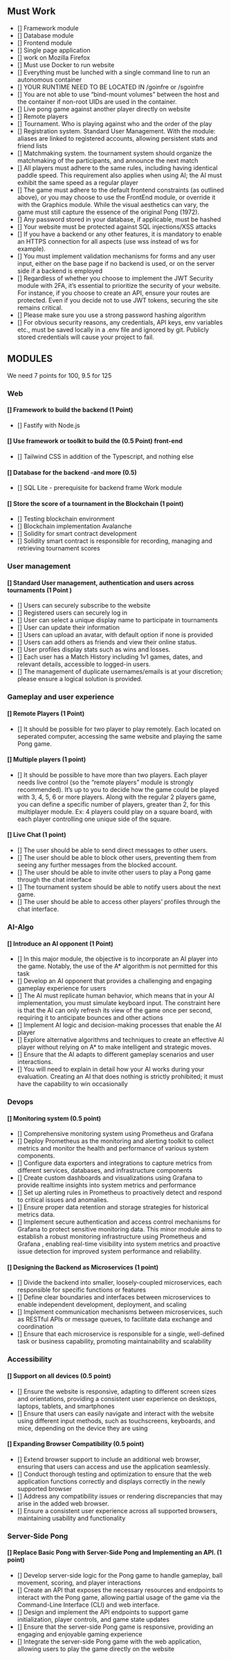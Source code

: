 ## Must Work
* [] Framework module 
* [] Database module 
* [] Frontend module
* [] Single page application
* [] work on Mozilla Firefox 
* [] Must use Docker to run website
* [] Everything must be lunched with a single command line to run an autonomous container 
* [] YOUR RUNTIME NEED TO BE LOCATED IN /goinfre or /sgoinfre
* [] You are not able to use “bind-mount volumes” between the host
and the container if non-root UIDs are used in the container.
* [] Live pong game against another player directly on website
* [] Remote players
* [] Tournament. Who is playing against who and the order of the play 
* [] Registration system. Standard User Management.  With the module: aliases are linked to registered
accounts, allowing persistent stats and friend lists
* [] Matchmaking system.  the tournament system should organize the matchmaking of the participants, and announce the next match
* [] All players must adhere to the same rules, including having identical paddle speed.
This requirement also applies when using AI; the AI must exhibit the same speed
as a regular player
* [] The game must adhere to the default frontend constraints (as outlined above), or
you may choose to use the FrontEnd module, or override it with the Graphics
module. While the visual aesthetics can vary, the game must still capture the
essence of the original Pong (1972).
* [] Any password stored in your database, if applicable, must be hashed
* [] Your website must be protected against SQL injections/XSS attacks
* [] If you have a backend or any other features, it is mandatory to enable an HTTPS
connection for all aspects (use wss instead of ws for example).
* []  You must implement validation mechanisms for forms and any user input, either on
the base page if no backend is used, or on the server side if a backend is employed
* [] Regardless of whether you choose to implement the JWT Security module with
2FA, it’s essential to prioritize the security of your website. For instance, if you
choose to create an API, ensure your routes are protected. Even if you decide not
to use JWT tokens, securing the site remains critical.
* [] Please make sure you use a strong password hashing algorithm
* [] For obvious security reasons, any credentials, API keys, env
variables etc., must be saved locally in a .env file and ignored
by git. Publicly stored credentials will cause your project to fail.

## MODULES 
We need 7 points for 100, 9.5 for 125
### Web
#### [] Framework to build the backend (1 Point)
  * [] Fastify with Node.js
#### [] Use framework or toolkit to build the (0.5 Point) front-end
  * [] Tailwind CSS in addition of the Typescript, and nothing else 
#### [] Database for the backend -and more (0.5)
  * [] SQL Lite - prerequisite for backend frame Work module 
#### [] Store the score of a tournament in the Blockchain (1 point)
  * [] Testing blockchain environment 
  * [] Blockchain implementation Avalanche 
  * [] Solidity for smart contract development
  * [] Solidity smart contract is responsible for recording, managing and retrieving tournament scores
### User management
#### [] Standard User management, authentication and users across tournaments  (1 Point )
  * [] Users can securely subscribe to the website
  * [] Registered users can securely log in
  * [] User can select a unique display name to participate in tournaments 
  * [] User can update their information 
  * [] Users can upload an avatar, with default option if none is provided 
  * [] Users can add others as friends and view their online status.
  * [] User profiles display stats such as wins and losses.
  * [] Each user has a Match History including 1v1 games, dates, and relevant details, accessible to logged-in users.
  * [] The management of duplicate usernames/emails is at your discretion;
please ensure a logical solution is provided.
### Gameplay and user experience
#### [] Remote Players (1 Point)
  * [] It should be possible for two player to play remotely. Each located on seperated computer, accessing the same website and playing the same Pong game.
#### [] Multiple players (1 point)
  * [] It should be possible to have more than two players. Each player needs live control
(so the “remote players” module is strongly recommended). It’s up to you to decide
how the game could be played with 3, 4, 5, 6 or more players. Along with the regular
2 players game, you can define a specific number of players, greater than 2, for this
multiplayer module. Ex: 4 players could play on a square board, with each player
controlling one unique side of the square.

#### [] Live Chat (1 point)
  * [] The user should be able to send direct messages to other users.
  * [] The user should be able to block other users, preventing them from seeing any
further messages from the blocked account.
  * [] The user should be able to invite other users to play a Pong game through the
chat interface
  * [] The tournament system should be able to notify users about the next game.
  * [] The user should be able to access other players’ profiles through the chat
interface.
### AI-Algo
#### [] Introduce an AI opponent (1 Point)
  * [] In this major module, the objective is to incorporate an AI player into the game.
Notably, the use of the A* algorithm is not permitted for this task
  * [] Develop an AI opponent that provides a challenging and engaging gameplay
experience for users
  * [] The AI must replicate human behavior, which means that in your AI implementation, you must simulate keyboard input. The constraint here is that the AI can only refresh its view of the game once per second, requiring it to anticipate bounces and other actions
  * [] Implement AI logic and decision-making processes that enable the AI player
  * [] Explore alternative algorithms and techniques to create an effective AI player
without relying on A* to make intelligent and strategic moves.
  * [] Ensure that the AI adapts to different gameplay scenarios and user interactions.
  * [] You will need to explain in detail how your AI works during your
evaluation. Creating an AI that does nothing is strictly prohibited;
it must have the capability to win occasionally
### Devops
#### [] Monitoring system (0.5 point)
  * [] Comprehensive monitoring system using Prometheus and Grafana
  * [] Deploy Prometheus as the monitoring and alerting toolkit to collect metrics
and monitor the health and performance of various system components.
  * [] Configure data exporters and integrations to capture metrics from different
services, databases, and infrastructure components
  * [] Create custom dashboards and visualizations using Grafana to provide realtime insights into system metrics and performance
  * [] Set up alerting rules in Prometheus to proactively detect and respond to
critical issues and anomalies.
  * [] Ensure proper data retention and storage strategies for historical metrics data.
  * [] Implement secure authentication and access control mechanisms for Grafana
to protect sensitive monitoring data. This minor module aims to establish a robust monitoring infrastructure using
Prometheus and Grafana , enabling real-time visibility into system metrics and
proactive issue detection for improved system performance and reliability.

#### [] Designing the Backend as Microservices (1 point)
  * [] Divide the backend into smaller, loosely-coupled microservices, each responsible for specific functions or features
  * [] Define clear boundaries and interfaces between microservices to enable independent development, deployment, and scaling
  * []  Implement communication mechanisms between microservices, such as RESTful APIs or message queues, to facilitate data exchange and coordination
  * [] Ensure that each microservice is responsible for a single, well-defined task or
business capability, promoting maintainability and scalability
### Accessibility
#### [] Support on all devices (0.5 point)
  * [] Ensure the website is responsive, adapting to different screen sizes and orientations, providing a consistent user experience on desktops, laptops, tablets,
and smartphones
  * [] Ensure that users can easily navigate and interact with the website using
different input methods, such as touchscreens, keyboards, and mice, depending
on the device they are using

#### [] Expanding Browser Compatibility (0.5 point)
  * [] Extend browser support to include an additional web browser, ensuring that
users can access and use the application seamlessly.
  * [] Conduct thorough testing and optimization to ensure that the web application
functions correctly and displays correctly in the newly supported browser
  * [] Address any compatibility issues or rendering discrepancies that may arise in
the added web browser.
  * [] Ensure a consistent user experience across all supported browsers, maintaining
usability and functionality
### Server-Side Pong
#### [] Replace Basic Pong with Server-Side Pong and Implementing an API. (1 point)
  * [] Develop server-side logic for the Pong game to handle gameplay, ball movement, scoring, and player interactions
  * [] Create an API that exposes the necessary resources and endpoints to interact
with the Pong game, allowing partial usage of the game via the Command-Line
Interface (CLI) and web interface.
  * [] Design and implement the API endpoints to support game initialization, player
controls, and game state updates
  * [] Ensure that the server-side Pong game is responsive, providing an engaging
and enjoyable gaming experience
  * [] Integrate the server-side Pong game with the web application, allowing users
to play the game directly on the website
